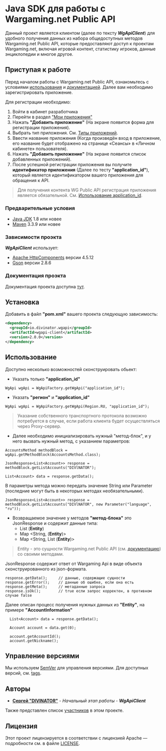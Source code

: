 # Java SDK для работы с Wargaming.net Public API
Данный проект является клиентом (далее по тексту <b><i>WgApiClient</i></b>) для удобного получения данных из набора общедоступных методов 
Wargaming.net Public API, которые предоставляют доступ к проектам Wargaming.net, включая игровой контент, 
статистику игроков, данные энциклопедии и многое другое.

## Приступая к работе
Перед началом работы с Wargaming.net Public API, ознакомьтесь с условиями 
[использования](https://developers.wargaming.net/documentation/rules/agreement/) 
и [документацией](https://developers.wargaming.net/reference/). Далее вам необходимо зарегистрировать приложение.

Для регистрации необходимо:
1. Войти в кабинет разработчика
2. Перейти в раздел ["Мои приложения"](https://developers.wargaming.net/applications/)
3. Нажать <b>"Добавить приложение"</b> (На экране появится форма для регистрации приложения).
4. Выбрать тип приложения. См. [Типы приложений](https://developers.wargaming.net/documentation/guide/principles/#application_types).
5. Ввести название приложения (Когда произведён вход в приложение, его название будет отображено на странице «Сеансы» 
в «Личном кабинете» пользователя).
6. Нажать <b>"Добавить приложение"</b> (На экране появится список добавленных приложений).
7. После успешной регистрации приложения вы получите <b>идентификатор приложения</b> (Далее по тесту <b>"application_id"</b>), 
который является идентификатором вашего приложения для обращения к API.

> Для получения контента WG Public API регистрация приложения является обязательной. См. [Использование application_id](https://developers.wargaming.net/documentation/guide/getting-started/#using_application_id). 

### Предварительные условия
* [Java JDK](http://www.oracle.com/technetwork/java/javase/downloads/index.html) 1.8 или новее
* [Maven](https://maven.apache.org/download.cgi) 3.3.9 или новее

### Зависимости проэкта
<b><i>WgApiClient</i></b> использует:
* [Apache HttpComponents](https://hc.apache.org/) версии 4.5.12
* [Gson](https://www.sites.google.com/site/gson/gson-user-guide) версии 2.8.6

### Документация проэкта
Документация проекта доступна [тут](#).

## Установка
Добавить в файл <b>"pom.xml"</b> вашего проекта следующую зависимость:
```xml
<dependency>
  <groupId>io.divinator.wgapi</groupId>
  <artifactId>wgapi-client</artifactId>
  <version>2.0.0</version>
</dependency>
```

## Использование
Доступно несколько возможностей сконструировать обьект:
+ Указать только <b>"application_id"</b>
```
WgApi wgApi = WgApiFactory.getWgApi("application_id");
```
+  Указать <b>"регион"</b> и <b>"application_id"</b>
```
WgApi wgApi = WgApiFactory.getWgApi(Region.RU, "application_id");
```

> Указание собственного транспортного протокола возможно потребуется в случае, если работа клиента будет осуществляться через Proxy-сервер.

+ Далее необходимо инициализировать нужный "метод-блок", и у него вызвать нужный метод, с указанием параметров:
```
AccountsMethod methodBlock = wgApi.getMethodBlock(AccountsMethod.class);

JsonResponse<List<Account>> response = methodBlock.getListAccounts("DIVlNATOR");

List<Account> data = response.getData();
```

В параметры метода можно передать значение String или Parameter (последние могут быть в некоторых методах необязательными).

```
JsonResponse<List<Account>> response = methodBlock.getListAccounts("DIVlNATOR", new Parameter("language", "ru"));
```

+ Возвращаемое значение у методов <b>"метод-блока"</b> это JsonResponse и содержит данные типа:
  + List (<b>Entity</b>)
  + Map <String, (<b>Entity</b>)>
  + Map <String, List (<b>Entity</b>)>
    
> Entity - это сущности Wargaming.net Public API (см. [документацию](https://developers.wargaming.net/reference/)) со своими методами.

JsonResponse содержит ответ от Wargaming Api в виде объекта сконструированного из json-формата.
```
response.getData();     // данные, содержащие сущности
response.getError();    // данные об ошибке, если она есть
response.getMeta();     // метаданные запроса
response.isOk();        // true если запрос корректен, в противном случае false
```

Далее описан процесс получения нужных данных из <b>"Entity"</b>, на примере <b>"AccountInformation"</b>
```
  List<Account> data = response.getData();
  
  Account account = data.get(0);
          
  account.getAccountId();
  account.getNickname();
``` 

## Управление версиями
Мы используем [SemVer](http://semver.org/) для управления версиями. Для доступных версий, см. [tags](https://github.com/DIVINATOR/wgapi-client/tags). 

## Авторы
* **[Сергей "DIVINATOR"](https://divinator.github.io/)** - *Начальный этап работы* - <b><i>WgApiClient</i></b>

Также представлен список [участников](https://github.com/DIVINATOR/wgapi-client/graphs/contributors) в этом проекте.

## Лицензия

Этот проект лицензируется в соответствии с лицензией Apache — подробности см. в файле [LICENSE](LICENSE).
